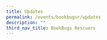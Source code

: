 ```yaml
---
title: Updates
permalink: /events/bookbugsr/updates
description: ""
third_nav_title: BookBugs Rescuers
---
```



